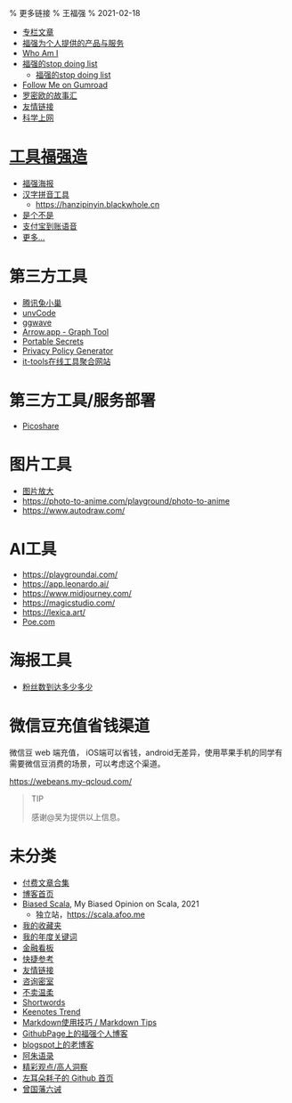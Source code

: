 % 更多链接
% 王福强
% 2021-02-18

- [专栏文章](columns.html)
- [福强为个人提供的产品与服务](consulting.html)
- [Who Am I](/whoami.html)
- [福强的stop doing list](https://keevol.cn/stop-doing-list.html)
  - [福强的stop doing list](stop-doing-list.html)
- [Follow Me on Gumroad](https://wfq.gumroad.com/subscribe)
- [罗密欧的故事汇](https://luomoe.github.io/)
- [友情链接](/interlinks.html)
- [科学上网](/fq/fqrf.html)

# [工具福强造](https://afoo.me/tools.html)

- [福强海报](https://poster.keevol.cn/)
- [汉字拼音工具](https://afoo.me/pinyin/index.html)
  - <https://hanzipinyin.blackwhole.cn>
- [是个不是](https://afoo.me/yesno.html)
- [支付宝到账语音](https://afoo.me/alipay_noti/index.html)
- [更多...](https://afoo.me/tools.html)

# 第三方工具

- [腾讯兔小巢](https://support.qq.com/product/616547)
- [unvCode](https://unvcode.librian.net/)
- [ggwave](https://waver.ggerganov.com/)
- [Arrow.app - Graph Tool](https://arrows.app/)
- [Portable Secrets](/tools/ps/index.html)
- [Privacy Policy Generator](https://www.privacypolicies.com/)
- [it-tools在线工具聚合网站](https://it-tools.tech/)

# 第三方工具/服务部署

- [Picoshare](https://picoshare.afoo.me)

# 图片工具

- [图片放大](https://clipdrop.co/image-upscaler)
- <https://photo-to-anime.com/playground/photo-to-anime>
- <https://www.autodraw.com/>

# AI工具

- <https://playgroundai.com/>
- <https://app.leonardo.ai/>
- <https://www.midjourney.com/>
- <https://magicstudio.com/>
- <https://lexica.art/>
- [Poe.com](https://poe.com/)

# 海报工具

- [粉丝数到达多少多少](https://functional.tools/awesome-stats)

# 微信豆充值省钱渠道

微信豆 web 端充值， iOS端可以省钱，android无差异，使用苹果手机的同学有需要微信豆消费的场景，可以考虑这个渠道。

<a href="https://webeans.my-qcloud.com/" target="_blank">https://webeans.my-qcloud.com/</a>

> TIP
>
> 感谢@吴为提供以上信息。

# 未分类

- [付费文章合集](pay-for-read-index.html)
- [博客首页](posts.html)
- [Biased Scala](/columns/biased-scala/index.html), My Biased Opinion on Scala, 2021
  - 独立站，<https://scala.afoo.me>
- [我的收藏夹](favorite.html)
- [我的年度关键词](keewords/index.html)
- [金融看板](dashboard.html)
- [快捷参考](references.html)
- [友情链接](interlinks.html)
- [咨询密室](https://fuqiang.circleo.me/)
- [不卖温柔](https://my.spline.design/logo-2dd2b486d306742087b23d29862cb270/)
- [Shortwords](https://shortwords.vercel.app/)
- [Keenotes Trend](/keenotes-trend.html)
- [Markdown使用技巧 / Markdown Tips](https://github.com/fujohnwang/mdtips/wiki)
- [GithubPage上的福强个人博客](https://fujohnwang.github.io/)
- [blogspot上的老博客](https://fujohnwang.blogspot.com/)
- [阿朱语录](/azhu.html)
- [精彩观点/高人洞察](/wwd.html)
- [左耳朵耗子的 Github 首页](https://github.com/haoel/haoel.github.io)
- [曾国藩六诫](/zeng6.html)


